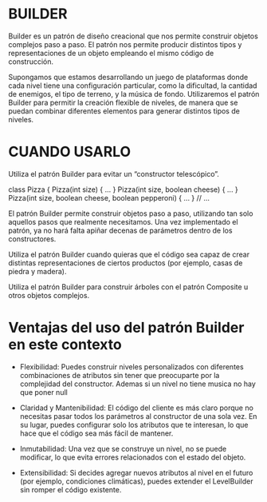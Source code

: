 # BUILDER

Builder es un patrón de diseño creacional que nos permite construir objetos complejos paso a paso.
El patrón nos permite producir distintos tipos y representaciones de un objeto empleando el mismo
código de construcción.

Supongamos que estamos desarrollando un juego de plataformas donde cada nivel tiene una
configuración particular, como la dificultad, la cantidad de enemigos, el tipo de terreno, y la
música de fondo. Utilizaremos el patrón Builder para permitir la creación flexible de niveles, de
manera que se puedan combinar diferentes elementos para generar distintos tipos de niveles.

# CUANDO USARLO

Utiliza el patrón Builder para evitar un “constructor telescópico”.

class Pizza {
Pizza(int size) { ... }
Pizza(int size, boolean cheese) { ... }
Pizza(int size, boolean cheese, boolean pepperoni) { ... }
// ...

El patrón Builder permite construir objetos paso a paso, utilizando tan solo aquellos pasos que
realmente necesitamos. Una vez implementado el patrón, ya no hará falta apiñar decenas de parámetros
dentro de los constructores.

Utiliza el patrón Builder cuando quieras que el código sea capaz de crear distintas representaciones
de ciertos productos (por ejemplo, casas de piedra y madera).

Utiliza el patrón Builder para construir árboles con el patrón Composite u otros objetos complejos.

# Ventajas del uso del patrón Builder en este contexto

- Flexibilidad: Puedes construir niveles personalizados con diferentes combinaciones de atributos
  sin
  tener que preocuparte por la complejidad del constructor. Ademas si un nivel no tiene musica no
  hay que poner null

- Claridad y Mantenibilidad: El código del cliente es más claro porque no necesitas pasar todos los
  parámetros al constructor de una sola vez. En su lugar, puedes configurar solo los atributos que
  te interesan, lo que hace que el código sea más fácil de mantener.

- Inmutabilidad: Una vez que se construye un nivel, no se puede modificar, lo que evita errores
  relacionados con el estado del objeto.

- Extensibilidad: Si decides agregar nuevos atributos al nivel en el futuro (por ejemplo,
  condiciones climáticas), puedes extender el LevelBuilder sin romper el código existente.